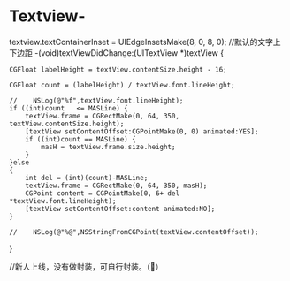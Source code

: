 # Textview-
 textview.textContainerInset = UIEdgeInsetsMake(8, 0, 8, 0); //默认的文字上下边距
 -(void)textViewDidChange:(UITextView *)textView
{
    
    CGFloat labelHeight = textView.contentSize.height - 16;
    
    CGFloat count = (labelHeight) / textView.font.lineHeight;
    
    //    NSLog(@"%f",textView.font.lineHeight);
    if ((int)count   <= MASLine) {
        textView.frame = CGRectMake(0, 64, 350, textView.contentSize.height);
        [textView setContentOffset:CGPointMake(0, 0) animated:YES];
        if ((int)count == MASLine) {
            masH = textView.frame.size.height;
        }
    }else
    {
        int del = (int)(count)-MASLine;
        textView.frame = CGRectMake(0, 64, 350, masH);
        CGPoint content = CGPointMake(0, 6+ del *textView.font.lineHeight);
        [textView setContentOffset:content animated:NO];
    }
    
    //    NSLog(@"%@",NSStringFromCGPoint(textView.contentOffset));
    
    
    
    
}


//新人上线，没有做封装，可自行封装。（🙂）
